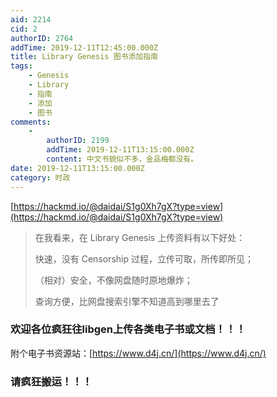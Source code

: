 ```yaml
---
aid: 2214
cid: 2
authorID: 2764
addTime: 2019-12-11T12:45:00.000Z
title: Library Genesis 图书添加指南
tags:
    - Genesis
    - Library
    - 指南
    - 添加
    - 图书
comments:
    -
        authorID: 2199
        addTime: 2019-12-11T13:15:00.000Z
        content: 中文书貌似不多，金品梅都没有。
date: 2019-12-11T13:15:00.000Z
category: 时政
---
```


[https://hackmd.io/@daidai/S1g0Xh7gX?type=view](https://hackmd.io/@daidai/S1g0Xh7gX?type=view)

> 在我看来，在 Library Genesis 上传资料有以下好处：
> 
> 快速，没有 Censorship 过程，立传可取，所传即所见；
> 
> （相对）安全，不像网盘随时原地爆炸；
> 
> 查询方便，比网盘搜索引擎不知道高到哪里去了

### [](#%E6%AC%A2%E8%BF%8E%E5%90%84%E4%BD%8D%E7%96%AF%E7%8B%82%E5%BE%80libgen%E4%B8%8A%E4%BC%A0%E5%90%84%E7%B1%BB%E7%94%B5%E5%AD%90%E4%B9%A6%E6%88%96%E6%96%87%E6%A1%A3)欢迎各位疯狂往libgen上传各类电子书或文档！！！

附个电子书资源站：[https://www.d4j.cn/](https://www.d4j.cn/)

### [](#%E8%AF%B7%E7%96%AF%E7%8B%82%E6%90%AC%E8%BF%90)请疯狂搬运！！！
